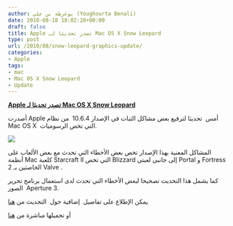```yaml
---
author: يوغرطة بن علي (Youghourta Benali)
date: 2010-08-18 18:02:28+00:00
draft: false
title: Apple تصدر تحديثا لـ Mac OS X Snow Leopard
type: post
url: /2010/08/snow-leopard-graphics-update/
categories:
- Apple
tags:
- mac
- Mac OS X Snow Leopard
- Update
---
```


[**Apple تصدر تحديثا لـ Mac OS X Snow Leopard**](https://www.it-scoop.com/2010/08/snow-leopard-graphics-update/)


أصدرت Apple أمس  تحديثا لترقيع بعض مشاكل الثبات في الإصدار 10.6.4  من نظام Mac OS X  التي تخص الرسوميات.

[![](https://www.it-scoop.com/wp-content/uploads/2009/11/mac-os-x-snow-leopard-icon.jpg)
](https://www.it-scoop.com/2010/08/snow-leopard-graphics-update/)

المشاكل المعنية بهذا الإصدار تخص بعض الأخطاء التي تحدث مع بعض الألعاب على أنظمة Mac كلعبة Starcraft II التي تخص Blizzard إلى جانبي لعبتي Portal و Fortress 2 الخاصتين بـ Valve .

كما يشمل هذا التحديث تصحيحا لبعض الأخطاء التي تحدث لدى استعمال برنامج تحرير الصور  Aperture 3.

يمكن الإطلاع على تفاصيل  إضافية حول  التحديث من [هنا](http://support.apple.com/kb/HT4286)

أو تحميلها مباشرة من [هنا](http://support.apple.com/kb/DL1083?viewlocale=en_US)
